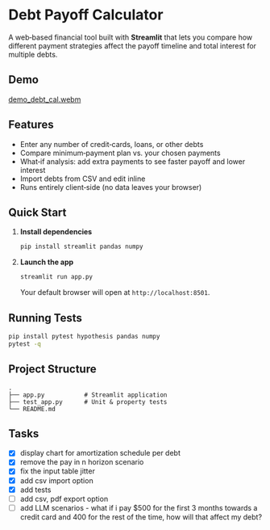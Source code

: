 # Debt Payoff Calculator

A web‑based financial tool built with **Streamlit** that lets you compare how different payment strategies affect the payoff timeline and total interest for multiple debts.

## Demo
[demo_debt_cal.webm](https://github.com/user-attachments/assets/fb05241e-b595-44cf-a047-71b3bf4ba302)


## Features

* Enter any number of credit‑cards, loans, or other debts
* Compare minimum‑payment plan vs. your chosen payments
* What‑if analysis: add extra payments to see faster payoff and lower interest
* Import debts from CSV and edit inline
* Runs entirely client‑side (no data leaves your browser)

## Quick Start

1. **Install dependencies**

   ```bash
   pip install streamlit pandas numpy
   ```
2. **Launch the app**

   ```bash
   streamlit run app.py
   ```

   Your default browser will open at `http://localhost:8501`.

## Running Tests

```bash
pip install pytest hypothesis pandas numpy
pytest -q
```

## Project Structure

```
.
├── app.py           # Streamlit application
├── test_app.py      # Unit & property tests
└── README.md
```


## Tasks

- [x] display chart for amortization schedule per debt
- [x] remove the pay in n horizon scenario
- [x] fix the input table jitter
- [x] add csv import option
- [x] add tests
- [ ] add csv, pdf export option
- [ ] add LLM scenarios - what if i pay $500 for the first 3 months towards a credit card and 400 for the rest of the time, how will that affect my debt?
